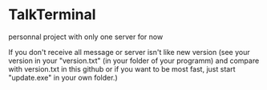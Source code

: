 # TalkTerminal
personnal project with only one server for now


If you don't receive all message or server isn't like new version (see your version in your "version.txt" (in your folder of your programm) and compare with version.txt in this github or if you want to be most fast, just start "update.exe" in your own folder.) 
